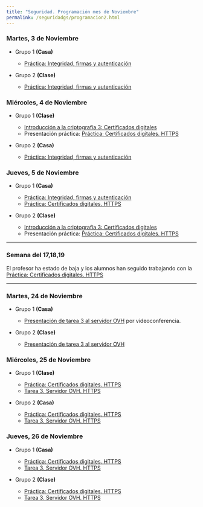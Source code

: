```yaml
---
title: "Seguridad. Programación mes de Noviembre"
permalink: /seguridadgs/programacion2.html
---
```



### Martes, 3 de Noviembre

* Grupo 1 **(Casa)**

    * [Práctica: Integridad, firmas y autenticación](u02/firma.html)

* Grupo 2 **(Clase)**

    * [Práctica: Integridad, firmas y autenticación](u02/firma.html)

### Miércoles, 4 de Noviembre

* Grupo 1 **(Clase)**

    * [Introducción a la criptografía 3: Certificados digitales](https://docs.google.com/presentation/d/e/2PACX-1vTGi-1tMnk64rSjc0wIA26ivs-DFhAPXi2mQL5FzHNMggXZdGyes8gjwKOUxkfkRsOhEP_X3vz5xq1h/pub?start=false&loop=false&delayms=3000)
    * Presentación práctica: [Práctica: Certificados digitales. HTTPS](u02/https.html)

* Grupo 2 **(Casa)**

    * [Práctica: Integridad, firmas y autenticación](u02/firma.html)

### Jueves, 5 de Noviembre

* Grupo 1 **(Casa)**

    * [Práctica: Integridad, firmas y autenticación](u02/firma.html)
    * [Práctica: Certificados digitales. HTTPS](u02/https.html)

* Grupo 2 **(Clase)**

    * [Introducción a la criptografía 3: Certificados digitales](https://docs.google.com/presentation/d/e/2PACX-1vTGi-1tMnk64rSjc0wIA26ivs-DFhAPXi2mQL5FzHNMggXZdGyes8gjwKOUxkfkRsOhEP_X3vz5xq1h/pub?start=false&loop=false&delayms=3000)
    * Presentación práctica: [Práctica: Certificados digitales. HTTPS](u02/https.html)

- - -

### Semana del 17,18,19

El profesor ha estado de baja y los alumnos han seguido trabajando con la [Práctica: Certificados digitales. HTTPS](u02/https.html)

- - -

### Martes, 24 de Noviembre

* Grupo 1 **(Casa)**

    * [Presentación de tarea 3 al servidor OVH](https://dit.gonzalonazareno.org/redmine/projects/asir2/wiki/HTTPS) por videoconferencia.

* Grupo 2 **(Clase)**

    * [Presentación de tarea 3 al servidor OVH](https://dit.gonzalonazareno.org/redmine/projects/asir2/wiki/HTTPS) 

### Miércoles, 25 de Noviembre

* Grupo 1 **(Clase)**

    * [Práctica: Certificados digitales. HTTPS](u02/https.html)
    * [Tarea 3. Servidor OVH. HTTPS](https://dit.gonzalonazareno.org/redmine/projects/asir2/wiki/HTTPS)

* Grupo 2 **(Casa)**

    * [Práctica: Certificados digitales. HTTPS](u02/https.html)
    * [Tarea 3. Servidor OVH. HTTPS](https://dit.gonzalonazareno.org/redmine/projects/asir2/wiki/HTTPS)

### Jueves, 26 de Noviembre

* Grupo 1 **(Casa)**

    * [Práctica: Certificados digitales. HTTPS](u02/https.html)
    * [Tarea 3. Servidor OVH. HTTPS](https://dit.gonzalonazareno.org/redmine/projects/asir2/wiki/HTTPS)

* Grupo 2 **(Clase)**

    * [Práctica: Certificados digitales. HTTPS](u02/https.html)
    * [Tarea 3. Servidor OVH. HTTPS](https://dit.gonzalonazareno.org/redmine/projects/asir2/wiki/HTTPS)